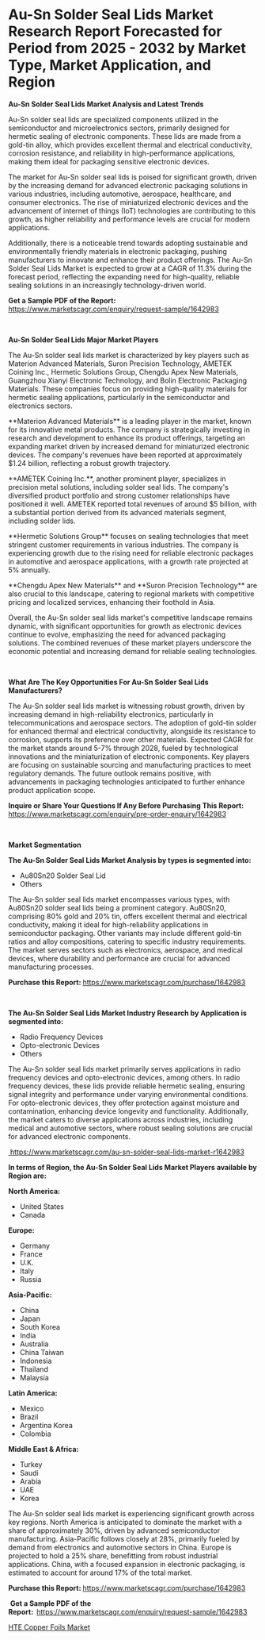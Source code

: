 <p><h1>Au-Sn Solder Seal Lids Market Research Report Forecasted for Period from 2025 -  2032 by Market Type, Market Application, and Region</h1></p><p><strong>Au-Sn Solder Seal Lids Market Analysis and Latest Trends</strong></p>
<p><p>Au-Sn solder seal lids are specialized components utilized in the semiconductor and microelectronics sectors, primarily designed for hermetic sealing of electronic components. These lids are made from a gold-tin alloy, which provides excellent thermal and electrical conductivity, corrosion resistance, and reliability in high-performance applications, making them ideal for packaging sensitive electronic devices.</p><p>The market for Au-Sn solder seal lids is poised for significant growth, driven by the increasing demand for advanced electronic packaging solutions in various industries, including automotive, aerospace, healthcare, and consumer electronics. The rise of miniaturized electronic devices and the advancement of internet of things (IoT) technologies are contributing to this growth, as higher reliability and performance levels are crucial for modern applications. </p><p>Additionally, there is a noticeable trend towards adopting sustainable and environmentally friendly materials in electronic packaging, pushing manufacturers to innovate and enhance their product offerings. The Au-Sn Solder Seal Lids Market is expected to grow at a CAGR of 11.3% during the forecast period, reflecting the expanding need for high-quality, reliable sealing solutions in an increasingly technology-driven world.</p></p>
<p><strong>Get a Sample PDF of the Report:&nbsp;</strong> <a href="https://www.marketscagr.com/enquiry/request-sample/1642983?utm_campaign=2465&utm_medium=2&utm_source=Github&utm_content=ia&utm_term=28032025&utm_id=au-sn-solder-seal-lids">https://www.marketscagr.com/enquiry/request-sample/1642983</a></p>
<p>&nbsp;</p>
<p><strong>Au-Sn Solder Seal Lids Major Market Players</strong></p>
<p><p>The Au-Sn solder seal lids market is characterized by key players such as Materion Advanced Materials, Suron Precision Technology, AMETEK Coining Inc., Hermetic Solutions Group, Chengdu Apex New Materials, Guangzhou Xianyi Electronic Technology, and Bolin Electronic Packaging Materials. These companies focus on providing high-quality materials for hermetic sealing applications, particularly in the semiconductor and electronics sectors.</p><p>**Materion Advanced Materials** is a leading player in the market, known for its innovative metal products. The company is strategically investing in research and development to enhance its product offerings, targeting an expanding market driven by increased demand for miniaturized electronic devices. The company's revenues have been reported at approximately $1.24 billion, reflecting a robust growth trajectory.</p><p>**AMETEK Coining Inc.**, another prominent player, specializes in precision metal solutions, including solder seal lids. The company's diversified product portfolio and strong customer relationships have positioned it well. AMETEK reported total revenues of around $5 billion, with a substantial portion derived from its advanced materials segment, including solder lids.</p><p>**Hermetic Solutions Group** focuses on sealing technologies that meet stringent customer requirements in various industries. The company is experiencing growth due to the rising need for reliable electronic packages in automotive and aerospace applications, with a growth rate projected at 5% annually.</p><p>**Chengdu Apex New Materials** and **Suron Precision Technology** are also crucial to this landscape, catering to regional markets with competitive pricing and localized services, enhancing their foothold in Asia.</p><p>Overall, the Au-Sn solder seal lids market's competitive landscape remains dynamic, with significant opportunities for growth as electronic devices continue to evolve, emphasizing the need for advanced packaging solutions. The combined revenues of these market players underscore the economic potential and increasing demand for reliable sealing technologies.</p></p>
<p>&nbsp;</p>
<p><strong>What Are The Key Opportunities For Au-Sn Solder Seal Lids Manufacturers?</strong></p>
<p><p>The Au-Sn solder seal lids market is witnessing robust growth, driven by increasing demand in high-reliability electronics, particularly in telecommunications and aerospace sectors. The adoption of gold-tin solder for enhanced thermal and electrical conductivity, alongside its resistance to corrosion, supports its preference over other materials. Expected CAGR for the market stands around 5-7% through 2028, fueled by technological innovations and the miniaturization of electronic components. Key players are focusing on sustainable sourcing and manufacturing practices to meet regulatory demands. The future outlook remains positive, with advancements in packaging technologies anticipated to further enhance product application scope.</p></p>
<p><strong>Inquire or Share Your Questions If Any Before Purchasing This Report:</strong> <a href="https://www.marketscagr.com/enquiry/pre-order-enquiry/1642983?utm_campaign=2465&utm_medium=2&utm_source=Github&utm_content=ia&utm_term=28032025&utm_id=au-sn-solder-seal-lids">https://www.marketscagr.com/enquiry/pre-order-enquiry/1642983</a></p>
<p>&nbsp;</p>
<p><strong>Market Segmentation</strong></p>
<p><strong>The Au-Sn Solder Seal Lids Market Analysis by types is segmented into:</strong></p>
<p><ul><li>Au80Sn20 Solder Seal Lid</li><li>Others</li></ul></p>
<p><p>The Au-Sn solder seal lids market encompasses various types, with Au80Sn20 solder seal lids being a prominent category. Au80Sn20, comprising 80% gold and 20% tin, offers excellent thermal and electrical conductivity, making it ideal for high-reliability applications in semiconductor packaging. Other variants may include different gold-tin ratios and alloy compositions, catering to specific industry requirements. The market serves sectors such as electronics, aerospace, and medical devices, where durability and performance are crucial for advanced manufacturing processes.</p></p>
<p><strong>Purchase this Report:&nbsp;</strong><a href="https://www.marketscagr.com/purchase/1642983?utm_campaign=2465&utm_medium=2&utm_source=Github&utm_content=ia&utm_term=28032025&utm_id=au-sn-solder-seal-lids">https://www.marketscagr.com/purchase/1642983</a></p>
<p>&nbsp;</p>
<p><strong>The Au-Sn Solder Seal Lids Market Industry Research by Application is segmented into:</strong></p>
<p><ul><li>Radio Frequency Devices</li><li>Opto-electronic Devices</li><li>Others</li></ul></p>
<p><p>The Au-Sn solder seal lids market primarily serves applications in radio frequency devices and opto-electronic devices, among others. In radio frequency devices, these lids provide reliable hermetic sealing, ensuring signal integrity and performance under varying environmental conditions. For opto-electronic devices, they offer protection against moisture and contamination, enhancing device longevity and functionality. Additionally, the market caters to diverse applications across industries, including medical and automotive sectors, where robust sealing solutions are crucial for advanced electronic components.</p></p>
<p><a href="https://www.marketscagr.com/au-sn-solder-seal-lids-market-r1642983?utm_campaign=2465&utm_medium=2&utm_source=Github&utm_content=ia&utm_term=28032025&utm_id=au-sn-solder-seal-lids">&nbsp;https://www.marketscagr.com/au-sn-solder-seal-lids-market-r1642983</a></p>
<p><strong>In terms of Region, the Au-Sn Solder Seal Lids Market Players available by Region are:</strong></p>
<p>
    <p> <strong> North America: </strong>
        <ul>
            <li>United States</li>
            <li>Canada</li>
        </ul>
        </p> 
    <p> <strong> Europe: </strong>
        <ul>
            <li>Germany</li>
            <li>France</li>
            <li>U.K.</li>
            <li>Italy</li>
            <li>Russia</li>
        </ul>
        </p> 
    <p> <strong> Asia-Pacific: </strong>
        <ul>
            <li>China</li>
            <li>Japan</li>
            <li>South Korea</li>
            <li>India</li>
            <li>Australia</li>
            <li>China Taiwan</li>
            <li>Indonesia</li>
            <li>Thailand</li>
            <li>Malaysia</li>
        </ul>
        </p> 
    <p> <strong> Latin America: </strong>
        <ul>
            <li>Mexico</li>
            <li>Brazil</li>
            <li>Argentina Korea</li>
            <li>Colombia</li>
        </ul>
        </p> 
    <p> <strong> Middle East & Africa: </strong>
        <ul>
            <li>Turkey</li>
            <li>Saudi</li>
            <li>Arabia</li>
            <li>UAE</li>
            <li>Korea</li>
        </ul>
    </p>
    </p>
<p><p>The Au-Sn solder seal lids market is experiencing significant growth across key regions. North America is anticipated to dominate the market with a share of approximately 30%, driven by advanced semiconductor manufacturing. Asia-Pacific follows closely at 28%, primarily fueled by demand from electronics and automotive sectors in China. Europe is projected to hold a 25% share, benefitting from robust industrial applications. China, with a focused expansion in electronic packaging, is estimated to account for around 17% of the total market.</p></p>
<p><strong>Purchase this Report: </strong><a href="https://www.marketscagr.com/purchase/1642983?utm_campaign=2465&utm_medium=2&utm_source=Github&utm_content=ia&utm_term=28032025&utm_id=au-sn-solder-seal-lids">https://www.marketscagr.com/purchase/1642983</a></p>
<p>&nbsp;<strong>Get a Sample PDF of the Report:&nbsp;&nbsp;</strong><a href="https://www.marketscagr.com/enquiry/request-sample/1642983?utm_campaign=2465&utm_medium=2&utm_source=Github&utm_content=ia&utm_term=28032025&utm_id=au-sn-solder-seal-lids">https://www.marketscagr.com/enquiry/request-sample/1642983</a></p>
<p><strong></strong></p>
<p><p><a href="https://github.com/FahadAhmed223/Market-Research-Report-List-2/blob/main/hte-copper-foils-market.md?utm_campaign=2465&utm_medium=2&utm_source=Github&utm_content=ia&utm_term=28032025&utm_id=au-sn-solder-seal-lids">HTE Copper Foils Market</a></p></p>